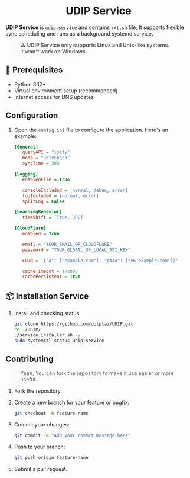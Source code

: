<h1 align="center">UDIP Service</h1>

**UDIP Service** is `udip.service` and contains `rxt.sh` file, It supports flexible sync scheduling and runs as a background systemd service.

> ⚠️ **UDIP Service only supports Linux and Unix-like systems.**  
> It **won't work on Windows**.

## 🔧 Prerequisites

- Python 3.12+
- Virtual environment setup (recommended)
- Internet access for DNS updates

## Configuration

1. Open the `config.ini` file to configure the application. Here's an example:

   ```ini
   [General]
      queryAPI = "ipify"
      mode = "unixEpoch"
      syncTime = 300

   [Logging]
      enabledFile = True

      consoleIncluded = [normal, debug, error]
      logIncluded = [normal, error]
      splitLog = False

   [LearningBehavior]
      timeShift = [True, 300]

   [CloudFlare]
      enabled = True

      email = "YOUR_EMAIL_OF_CLOUDFLARE"
      password = "YOUR_GLOBAL_OR_LOCAL_API_KEY"

      FQDN = '{"A": ["example.com"], "AAAA": ["v6.example.com"]}'

      cacheTimeout = 172800
      cachePersistent = True
   ```

## 📦 Installation Service

1. Install and checking status

    ```bash
    git clone https://github.com/dotplai/UDIP.git
    cd ./UDIP/
    ./service.installer.sh -y
    sudo systemctl status udip.service
    ```

## Contributing

> Yeah, You can fork the repository to make it use easier or more useful.

1. Fork the repository.
2. Create a new branch for your feature or bugfix:

   ```bash
   git checkout -b feature-name
   ```

3. Commit your changes:

   ```bash
   git commit -m "Add your commit message here"
   ```

4. Push to your branch:

   ```bash
   git push origin feature-name
   ```

5. Submit a pull request.
